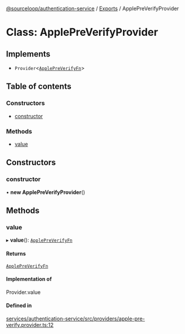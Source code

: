 [@sourceloop/authentication-service](../README.md) / [Exports](../modules.md) / ApplePreVerifyProvider

# Class: ApplePreVerifyProvider

## Implements

- `Provider`<[`ApplePreVerifyFn`](../interfaces/ApplePreVerifyFn.md)\>

## Table of contents

### Constructors

- [constructor](ApplePreVerifyProvider.md#constructor)

### Methods

- [value](ApplePreVerifyProvider.md#value)

## Constructors

### constructor

• **new ApplePreVerifyProvider**()

## Methods

### value

▸ **value**(): [`ApplePreVerifyFn`](../interfaces/ApplePreVerifyFn.md)

#### Returns

[`ApplePreVerifyFn`](../interfaces/ApplePreVerifyFn.md)

#### Implementation of

Provider.value

#### Defined in

[services/authentication-service/src/providers/apple-pre-verify.provider.ts:12](https://github.com/codeweb05/repo1/blob/ea19add/services/authentication-service/src/providers/apple-pre-verify.provider.ts#L12)
